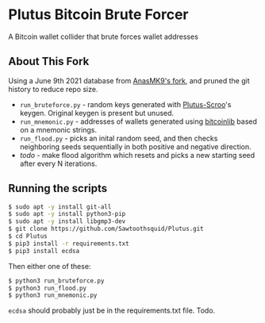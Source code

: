 # Plutus Bitcoin Brute Forcer

A Bitcoin wallet collider that brute forces wallet addresses

## About This Fork

Using a June 9th 2021 database from [AnasMK9's fork](https://github.com/AnasMK9/Plutus), and pruned the git history to reduce repo size.

- `run_bruteforce.py` - random keys generated with [Plutus-Scroo](https://github.com/franzkruhm/Plutus-Scroo)'s keygen. Original keygen is present but unused.
- `run_mnemonic.py` - addresses of wallets generated using [bitcoinlib](https://pypi.org/project/bitcoinlib/) based on a mnemonic strings.
- `run_flood.py` - picks an inital random seed, and then checks neighboring seeds sequentially in both positive and negative direction.
- _todo_ - make flood algorithm which resets and picks a new starting seed after every N iterations.

## Running the scripts

```bash
$ sudo apt -y install git-all
$ sudo apt -y install python3-pip
$ sudo apt -y install libgmp3-dev
$ git clone https://github.com/Sawtoothsquid/Plutus.git
$ cd Plutus
$ pip3 install -r requirements.txt
$ pip3 install ecdsa
```

Then either one of these:

```bash
$ python3 run_bruteforce.py
$ python3 run_flood.py
$ python3 run_mnemonic.py
```

`ecdsa` should probably just be in the requirements.txt file. Todo.

